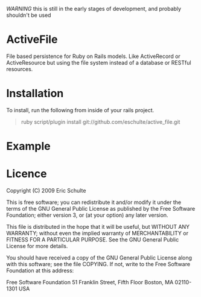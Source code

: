 
*WARNING* this is still in the early stages of development, and probably
shouldn't be used

ActiveFile
==========

File based persistence for Ruby on Rails models.  Like ActiveRecord or
ActiveResource but using the file system instead of a database or
RESTful resources.

Installation
============

To install, run the following from inside of your rails project.

> ruby script/plugin install git://github.com/eschulte/active_file.git

Example
=======


Licence
=======

Copyright (C) 2009 Eric Schulte

This is free software; you can redistribute it and/or modify it under
the terms of the GNU General Public License as published by the Free
Software Foundation; either version 3, or (at your option) any later
version.

This file is distributed in the hope that it will be useful, but
WITHOUT ANY WARRANTY; without even the implied warranty of
MERCHANTABILITY or FITNESS FOR A PARTICULAR PURPOSE. See the GNU
General Public License for more details.

You should have received a copy of the GNU General Public License
along with this software; see the file COPYING. If not, write to the
Free Software Foundation at this address:

  Free Software Foundation
  51 Franklin Street, Fifth Floor
  Boston, MA 02110-1301
  USA
